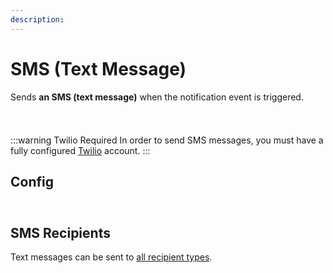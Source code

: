 ```yaml
---
description:
---
```


# SMS (Text Message)

Sends **an SMS (text message)** when the notification event is triggered.

<img class="dropshadow" src="/images/messages/sms-example.png" alt="" style="max-width:414px; margin-top:10px; margin-bottom:14px">

:::warning Twilio Required
In order to send SMS messages, you must have a fully configured [Twilio](/getting-started/twilio) account.
:::

## Config

<img class="dropshadow" src="/images/messages/sms-config.png" alt="" style="max-width:650px; margin-top:10px">

<!--@include: @/messages/types/docs-links.md-->
<!--@include: @/messages/types/queue-link.md-->

## SMS Recipients

Text messages can be sent to [all recipient types](/recipients/types/).
